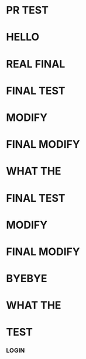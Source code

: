 # PR TEST
# HELLO
# REAL FINAL
# FINAL TEST
# MODIFY
# FINAL MODIFY

# WHAT THE 
# FINAL TEST
# MODIFY
# FINAL MODIFY
# BYEBYE


# WHAT THE 
# TEST

### LOGIN
